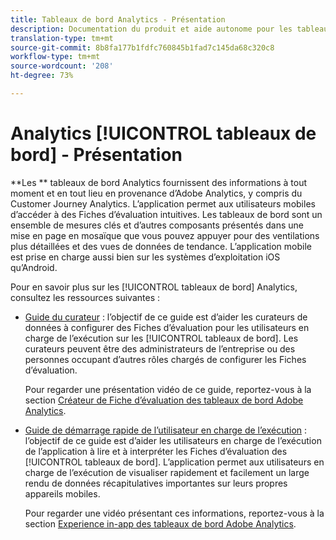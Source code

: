 ```yaml
---
title: Tableaux de bord Analytics - Présentation
description: Documentation du produit et aide autonome pour les tableaux de bord Customer Journey Analytics
translation-type: tm+mt
source-git-commit: 8b8fa177b1fdfc760845b1fad7c145da68c320c8
workflow-type: tm+mt
source-wordcount: '208'
ht-degree: 73%

---
```



# Analytics [!UICONTROL tableaux de bord] - Présentation

**Les  ** tableaux de bord Analytics fournissent des informations à tout moment et en tout lieu en provenance d’Adobe Analytics, y compris du Customer Journey Analytics. L’application permet aux utilisateurs mobiles d’accéder à des Fiches d’évaluation intuitives. Les tableaux de bord sont un ensemble de mesures clés et d’autres composants présentés dans une mise en page en mosaïque que vous pouvez appuyer pour des ventilations plus détaillées et des vues de données de tendance. L’application mobile est prise en charge aussi bien sur les systèmes d’exploitation iOS qu’Android.

Pour en savoir plus sur les [!UICONTROL tableaux de bord] Analytics, consultez les ressources suivantes :

* [Guide du curateur](/help/mobile-app/curator.md) : l’objectif de ce guide est d’aider les curateurs de données à configurer des Fiches d’évaluation pour les utilisateurs en charge de l’exécution sur les [!UICONTROL tableaux de bord]. Les curateurs peuvent être des administrateurs de l’entreprise ou des personnes occupant d’autres rôles chargés de configurer les Fiches d’évaluation.

   Pour regarder une présentation vidéo de ce guide, reportez-vous à la section [Créateur de Fiche d’évaluation des tableaux de bord Adobe Analytics](https://experienceleague.adobe.com/docs/analytics-learn/tutorials/additional-tools/analytics-dashboards/adobe-analytics-dashboards-scorecard-builder.html?lang=fr).


* [Guide de démarrage rapide de l’utilisateur en charge de l’exécution](/help/mobile-app/executive.md) : l’objectif de ce guide est d’aider les utilisateurs en charge de l’exécution de l’application à lire et à interpréter les Fiches d’évaluation des [!UICONTROL tableaux de bord]. L’application permet aux utilisateurs en charge de l’exécution de visualiser rapidement et facilement un large rendu de données récapitulatives importantes sur leurs propres appareils mobiles.

   Pour regarder une vidéo présentant ces informations, reportez-vous à la section [Experience in-app des tableaux de bord Adobe Analytics](https://experienceleague.adobe.com/docs/analytics-learn/tutorials/additional-tools/analytics-dashboards/adobe-analytics-dashboards-in-app-experience.html?lang=fr).
